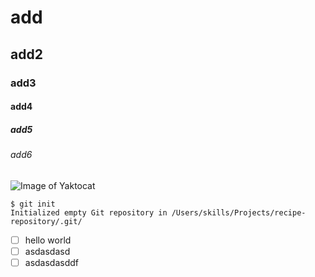 # add
## add2
### add3
#### add4
##### add5
###### add6
![Image of Yaktocat](https://octodex.github.com/images/yaktocat.png)
```
$ git init
Initialized empty Git repository in /Users/skills/Projects/recipe-repository/.git/
```
- [ ] hello world
- [ ] asdasdasd
- [ ] asdasdasddf
